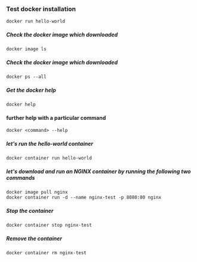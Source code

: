 ### Test docker installation
```
docker run hello-world
```
##### Check the docker image which downloaded
```
docker image ls
```
##### Check the docker image which downloaded
```
docker ps --all
```

##### Get the docker help
```
docker help
```
#### further help with a particular command
```
docker <command> --help
```
##### let's run the hello-world container
```
docker container run hello-world
```
##### let's download and run an NGINX container by running the following two commands
```
docker image pull nginx
docker container run -d --name nginx-test -p 8080:80 nginx
```
##### Stop the container
```
docker container stop nginx-test
```
##### Remove the container
```
docker container rm nginx-test
```